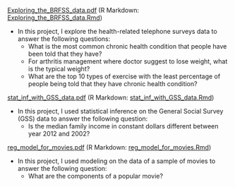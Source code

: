 <a href="https://github.com/steffen-zou/statistics/blob/master/Exploring_the_BRFSS_data.pdf">Exploring_the_BRFSS_data.pdf</a> (R Markdown: <a href="https://github.com/steffen-zou/statistics/blob/master/Exploring_the_BRFSS_data.Rmd">Exploring_the_BRFSS_data.Rmd</a>)

<ul>
  <li>
    In this project, I explore the health-related telephone surveys data to answer the following questions:
    <ul>
      <li>
        What is the most common chronic health condition that people have been told that they have?
      </li>
      <li>
        For arthritis management where doctor suggest to lose weight, what is the typical weight?
      </li>
      <li>
        What are the top 10 types of exercise with the least percentage of people being told that they have chronic health condition?
      </li>
    </ul>
  </li>
</ul>

<a href="https://github.com/steffen-zou/statistics/blob/master/stat_inf_with_GSS_data.pdf">stat_inf_with_GSS_data.pdf</a> (R Markdown: <a href="https://github.com/steffen-zou/statistics/blob/master/stat_inf_with_GSS_data.Rmd">stat_inf_with_GSS_data.Rmd</a>)

<ul>
  <li>
    In this project, I used statistical inference on the General Social Survey (GSS) data to answer the following question:
    <ul>
      <li>
        Is the median family income in constant dollars different between year 2012 and 2002?
      </li>
    </ul>
  </li>
</ul>

<a href="https://github.com/steffen-zou/statistics/blob/master/reg_model_for_movies.pdf">reg_model_for_movies.pdf</a> (R Markdown: <a href="https://github.com/steffen-zou/statistics/blob/master/reg_model_for_movies.Rmd">reg_model_for_movies.Rmd</a>)

<ul>
  <li>
    In this project, I used modeling on the data of a sample of movies to answer the following question:
    <ul>
      <li>
        What are the components of a popular movie?
      </li>
    </ul>
  </li>
</ul>

